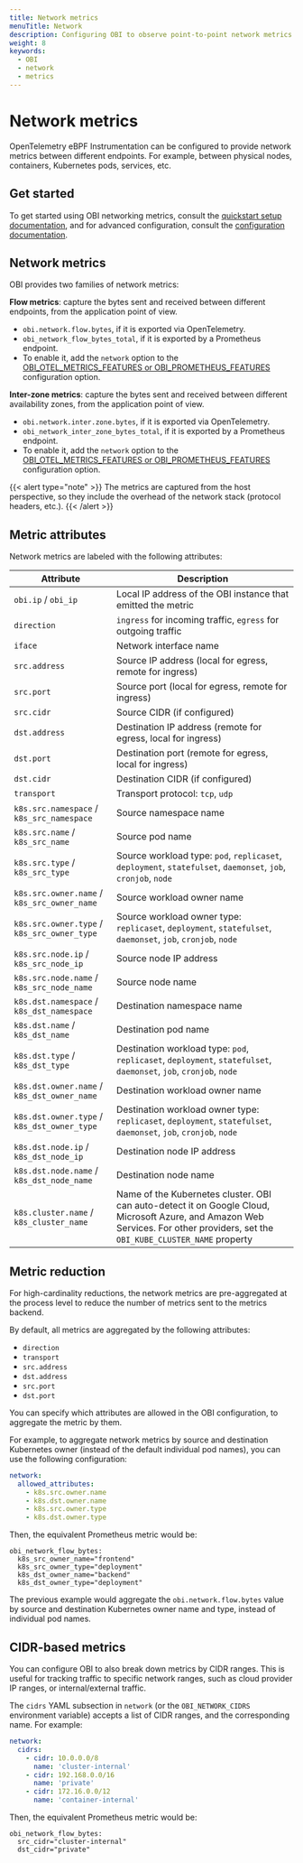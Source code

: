 ```yaml
---
title: Network metrics
menuTitle: Network
description: Configuring OBI to observe point-to-point network metrics.
weight: 8
keywords:
  - OBI
  - network
  - metrics
---
```


# Network metrics

OpenTelemetry eBPF Instrumentation can be configured to provide network metrics
between different endpoints. For example, between physical nodes, containers,
Kubernetes pods, services, etc.

## Get started

To get started using OBI networking metrics, consult the
[quickstart setup documentation](quickstart/), and for advanced configuration,
consult the [configuration documentation](config/).

## Network metrics

OBI provides two families of network metrics:

**Flow metrics**: capture the bytes sent and received between different
endpoints, from the application point of view.

- `obi.network.flow.bytes`, if it is exported via OpenTelemetry.
- `obi_network_flow_bytes_total`, if it is exported by a Prometheus endpoint.
- To enable it, add the `network` option to the
  [OBI_OTEL_METRICS_FEATURES or OBI_PROMETHEUS_FEATURES](../configure/export-data/)
  configuration option.

**Inter-zone metrics**: capture the bytes sent and received between different
availability zones, from the application point of view.

- `obi.network.inter.zone.bytes`, if it is exported via OpenTelemetry.
- `obi_network_inter_zone_bytes_total`, if it is exported by a Prometheus
  endpoint.
- To enable it, add the `network` option to the
  [OBI_OTEL_METRICS_FEATURES or OBI_PROMETHEUS_FEATURES](../configure/export-data/)
  configuration option.

{{< alert type="note" >}} The metrics are captured from the host perspective, so
they include the overhead of the network stack (protocol headers, etc.).
{{< /alert >}}

## Metric attributes

Network metrics are labeled with the following attributes:

| Attribute                                   | Description                                                                                                                                                                     |
| ------------------------------------------- | ------------------------------------------------------------------------------------------------------------------------------------------------------------------------------- |
| `obi.ip` / `obi_ip`                         | Local IP address of the OBI instance that emitted the metric                                                                                                                    |
| `direction`                                 | `ingress` for incoming traffic, `egress` for outgoing traffic                                                                                                                   |
| `iface`                                     | Network interface name                                                                                                                                                          |
| `src.address`                               | Source IP address (local for egress, remote for ingress)                                                                                                                        |
| `src.port`                                  | Source port (local for egress, remote for ingress)                                                                                                                              |
| `src.cidr`                                  | Source CIDR (if configured)                                                                                                                                                     |
| `dst.address`                               | Destination IP address (remote for egress, local for ingress)                                                                                                                   |
| `dst.port`                                  | Destination port (remote for egress, local for ingress)                                                                                                                         |
| `dst.cidr`                                  | Destination CIDR (if configured)                                                                                                                                                |
| `transport`                                 | Transport protocol: `tcp`, `udp`                                                                                                                                                |
| `k8s.src.namespace` / `k8s_src_namespace`   | Source namespace name                                                                                                                                                           |
| `k8s.src.name` / `k8s_src_name`             | Source pod name                                                                                                                                                                 |
| `k8s.src.type` / `k8s_src_type`             | Source workload type: `pod`, `replicaset`, `deployment`, `statefulset`, `daemonset`, `job`, `cronjob`, `node`                                                                   |
| `k8s.src.owner.name` / `k8s_src_owner_name` | Source workload owner name                                                                                                                                                      |
| `k8s.src.owner.type` / `k8s_src_owner_type` | Source workload owner type: `replicaset`, `deployment`, `statefulset`, `daemonset`, `job`, `cronjob`, `node`                                                                    |
| `k8s.src.node.ip` / `k8s_src_node_ip`       | Source node IP address                                                                                                                                                          |
| `k8s.src.node.name` / `k8s_src_node_name`   | Source node name                                                                                                                                                                |
| `k8s.dst.namespace` / `k8s_dst_namespace`   | Destination namespace name                                                                                                                                                      |
| `k8s.dst.name` / `k8s_dst_name`             | Destination pod name                                                                                                                                                            |
| `k8s.dst.type` / `k8s_dst_type`             | Destination workload type: `pod`, `replicaset`, `deployment`, `statefulset`, `daemonset`, `job`, `cronjob`, `node`                                                              |
| `k8s.dst.owner.name` / `k8s_dst_owner_name` | Destination workload owner name                                                                                                                                                 |
| `k8s.dst.owner.type` / `k8s_dst_owner_type` | Destination workload owner type: `replicaset`, `deployment`, `statefulset`, `daemonset`, `job`, `cronjob`, `node`                                                               |
| `k8s.dst.node.ip` / `k8s_dst_node_ip`       | Destination node IP address                                                                                                                                                     |
| `k8s.dst.node.name` / `k8s_dst_node_name`   | Destination node name                                                                                                                                                           |
| `k8s.cluster.name` / `k8s_cluster_name`     | Name of the Kubernetes cluster. OBI can auto-detect it on Google Cloud, Microsoft Azure, and Amazon Web Services. For other providers, set the `OBI_KUBE_CLUSTER_NAME` property |

## Metric reduction

For high-cardinality reductions, the network metrics are pre-aggregated at the
process level to reduce the number of metrics sent to the metrics backend.

By default, all metrics are aggregated by the following attributes:

- `direction`
- `transport`
- `src.address`
- `dst.address`
- `src.port`
- `dst.port`

You can specify which attributes are allowed in the OBI configuration, to
aggregate the metric by them.

For example, to aggregate network metrics by source and destination Kubernetes
owner (instead of the default individual pod names), you can use the following
configuration:

```yaml
network:
  allowed_attributes:
    - k8s.src.owner.name
    - k8s.dst.owner.name
    - k8s.src.owner.type
    - k8s.dst.owner.type
```

Then, the equivalent Prometheus metric would be:

```
obi_network_flow_bytes:
  k8s_src_owner_name="frontend"
  k8s_src_owner_type="deployment"
  k8s_dst_owner_name="backend"
  k8s_dst_owner_type="deployment"
```

The previous example would aggregate the `obi.network.flow.bytes` value by
source and destination Kubernetes owner name and type, instead of individual pod
names.

## CIDR-based metrics

You can configure OBI to also break down metrics by CIDR ranges. This is useful
for tracking traffic to specific network ranges, such as cloud provider IP
ranges, or internal/external traffic.

The `cidrs` YAML subsection in `network` (or the `OBI_NETWORK_CIDRS` environment
variable) accepts a list of CIDR ranges, and the corresponding name. For
example:

```yaml
network:
  cidrs:
    - cidr: 10.0.0.0/8
      name: 'cluster-internal'
    - cidr: 192.168.0.0/16
      name: 'private'
    - cidr: 172.16.0.0/12
      name: 'container-internal'
```

Then, the equivalent Prometheus metric would be:

```
obi_network_flow_bytes:
  src_cidr="cluster-internal"
  dst_cidr="private"
```
